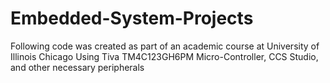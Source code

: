# Embedded-System-Projects
Following code was created as part of an academic course at University of Illinois Chicago 
Using Tiva TM4C123GH6PM Micro-Controller, CCS Studio, and other necessary peripherals  
